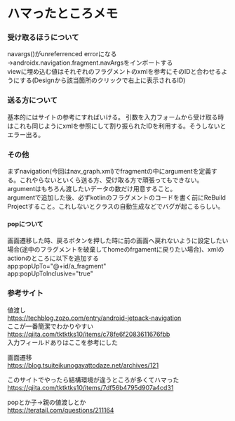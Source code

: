 #  ハマったところメモ
### 受け取るほうについて
navargs()がunreferrenced errorになる→androidx.navigation.fragment.navArgsをインポートする  
viewに埋め込む値はそれぞれのフラグメントのxmlを参考にそのIDと合わせるようにする(Designから該当箇所のクリックで右上に表示されるID)

### 送る方について
基本的にはサイトの参考にすればいける。
引数を入力フォームから受け取る時はこれも同じようにxmlを参照にして割り振られたIDを利用する。そうしないとエラー出る。  

### その他
まずnavigation(今回はnav_graph.xml)でfragmentの中にargumentを定義する。これやらないといくら送る方、受け取る方で頑張ってもできない。  
argumentはもちろん渡したいデータの数だけ用意すること。  
argumentで追加した後、必ずkotlinのフラグメントのコードを書く前にReBuild Projectすること。これしないとクラスの自動生成などでバグが起こるらしい。

#### popについて
画面遷移した時、戻るボタンを押した時に前の画面へ戻れないように設定したい場合(途中のフラグメントを破棄してhomeのfrgamentに戻りたい場合)、xmlのactionのところに以下を追加する  
app:popUpTo="@+id/a_fragment"  
app:popUpToInclusive="true"  
 
### 参考サイト
値渡し  
https://techblog.zozo.com/entry/android-jetpack-navigation  
ここが一番簡潔でわかりやすい  
https://qiita.com/tktktks10/items/c78fe6f2083611676fbb  
入力フィールドありはここを参考にした  

画面遷移  
https://blog.tsuiteikunogayattodaze.net/archives/121  

このサイトでやったら結構環境が違うところが多くてハマった
https://qiita.com/tktktks10/items/7df56b4795d907a4cd31  

popとか子→親の値渡しとか  
https://teratail.com/questions/211164
